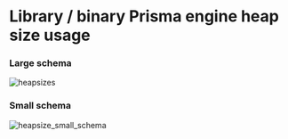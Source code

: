 # Library / binary Prisma engine heap size usage


### Large schema

![heapsizes](https://user-images.githubusercontent.com/32523430/151463975-411c6d44-66a3-482b-bc7c-a54de3e43619.png)

### Small schema

![heapsize_small_schema](https://user-images.githubusercontent.com/32523430/151464927-44ac2f99-4122-4430-a81b-a684ff15cd98.png)
